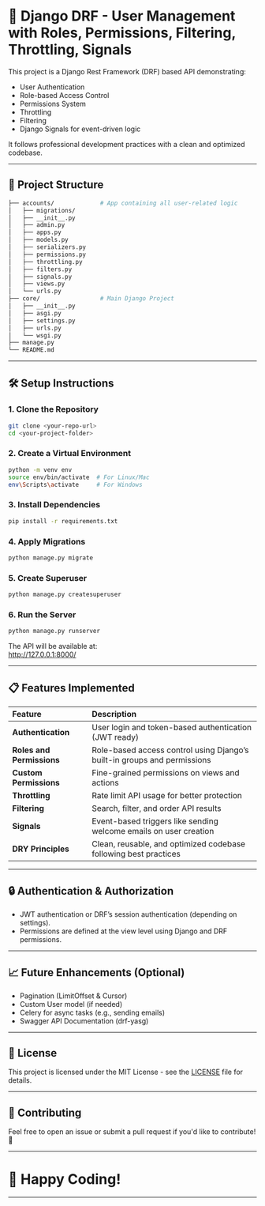 
# 🚀 Django DRF - User Management with Roles, Permissions, Filtering, Throttling, Signals

This project is a Django Rest Framework (DRF) based API demonstrating:
- User Authentication
- Role-based Access Control
- Permissions System
- Throttling
- Filtering
- Django Signals for event-driven logic

It follows professional development practices with a clean and optimized codebase.

---

## 📂 Project Structure

```bash
├── accounts/             # App containing all user-related logic
│   ├── migrations/
│   ├── __init__.py
│   ├── admin.py
│   ├── apps.py
│   ├── models.py
│   ├── serializers.py
│   ├── permissions.py
│   ├── throttling.py
│   ├── filters.py
│   ├── signals.py
│   ├── views.py
│   └── urls.py
├── core/                 # Main Django Project
│   ├── __init__.py
│   ├── asgi.py
│   ├── settings.py
│   ├── urls.py
│   └── wsgi.py
├── manage.py
└── README.md
```

---

## 🛠️ Setup Instructions

### 1. Clone the Repository

```bash
git clone <your-repo-url>
cd <your-project-folder>
```

### 2. Create a Virtual Environment

```bash
python -m venv env
source env/bin/activate  # For Linux/Mac
env\Scripts\activate     # For Windows
```

### 3. Install Dependencies

```bash
pip install -r requirements.txt
```

### 4. Apply Migrations

```bash
python manage.py migrate
```

### 5. Create Superuser

```bash
python manage.py createsuperuser
```

### 6. Run the Server

```bash
python manage.py runserver
```

The API will be available at:  
http://127.0.0.1:8000/

---

## 📋 Features Implemented

| Feature | Description |
|:--------|:------------|
| **Authentication** | User login and token-based authentication (JWT ready) |
| **Roles and Permissions** | Role-based access control using Django’s built-in groups and permissions |
| **Custom Permissions** | Fine-grained permissions on views and actions |
| **Throttling** | Rate limit API usage for better protection |
| **Filtering** | Search, filter, and order API results |
| **Signals** | Event-based triggers like sending welcome emails on user creation |
| **DRY Principles** | Clean, reusable, and optimized codebase following best practices |

---

## 🔒 Authentication & Authorization

- JWT authentication or DRF’s session authentication (depending on settings).
- Permissions are defined at the view level using Django and DRF permissions.

---

## 📈 Future Enhancements (Optional)

- Pagination (LimitOffset & Cursor)
- Custom User model (if needed)
- Celery for async tasks (e.g., sending emails)
- Swagger API Documentation (drf-yasg)

---

## 📄 License

This project is licensed under the MIT License - see the [LICENSE](LICENSE) file for details.

---

## 🤝 Contributing

Feel free to open an issue or submit a pull request if you'd like to contribute! 🚀

---

# 🙌 Happy Coding!

---

